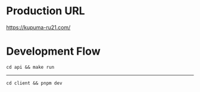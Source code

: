 # Production URL

https://kupuma-ru21.com/


# Development Flow

```
cd api && make run
```

---

```
cd client && pnpm dev
```
